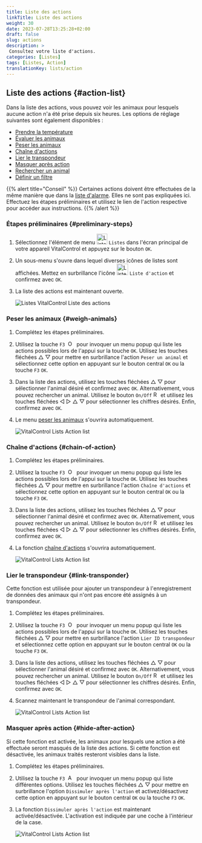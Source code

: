 ```yaml
---
title: Liste des actions
linkTitle: Liste des actions
weight: 30
date: 2023-07-28T13:25:28+02:00
draft: false
slug: actions
description: >
 Consultez votre liste d'actions.
categories: [Listes]
tags: [Listes, Action]
translationKey: lists/action
---
```

## Liste des actions {#action-list}

Dans la liste des actions, vous pouvez voir les animaux pour lesquels aucune action n'a été prise depuis six heures. Les options de réglage suivantes sont également disponibles :

- [Prendre la température](../alarm/#prendre-la-température)
- [Évaluer les animaux](../alarm/#évaluer-lanimal)
- [Peser les animaux](#peser-les-animaux)
- [Chaîne d'actions](#chaîne-dactions)
- [Lier le transpondeur](#lier-le-transpondeur)
- [Masquer après action](#masquer-après-action)
- [Rechercher un animal](../alarm/#rechercher-un-animal)
- [Définir un filtre](../alarm/#définir-un-filtre)

{{% alert title="Conseil" %}}
Certaines actions doivent être effectuées de la même manière que dans la [liste d'alarme](../alarm). Elles ne sont pas expliquées ici. Effectuez les étapes préliminaires et utilisez le lien de l'action respective pour accéder aux instructions.
{{% /alert %}}

### Étapes préliminaires {#preliminary-steps}

1. Sélectionnez l'élément de menu <img src="/icons/main/lists.svg" width="28" align="bottom" alt="Listes" />  `Listes` dans l'écran principal de votre appareil VitalControl et appuyez sur le bouton `OK`.

2. Un sous-menu s'ouvre dans lequel diverses icônes de listes sont affichées. Mettez en surbrillance l'icône <img src="/icons/lists/actionlist.svg" width="30" align="bottom" alt="Liste des actions" /> `Liste d'action` et confirmez avec `OK`.

3. La liste des actions est maintenant ouverte.

   ![Listes VitalControl Liste des actions](../images/firststeps3.png "Étapes préliminaires")

### Peser les animaux {#weigh-animals}

1. Complétez les étapes préliminaires.

2. Utilisez la touche `F3` &nbsp;<img src="/icons/footer/open-popup.svg" width="15" align="bottom" alt="Ouvrir le popup" />&nbsp; pour invoquer un menu popup qui liste les actions possibles lors de l'appui sur la touche `OK`. Utilisez les touches fléchées △ ▽ pour mettre en surbrillance l'action `Peser un animal` et sélectionnez cette option en appuyant sur le bouton central `OK` ou la touche `F3` `OK`.

3. Dans la liste des actions, utilisez les touches fléchées △ ▽ pour sélectionner l'animal désiré et confirmez avec `OK`. Alternativement, vous pouvez rechercher un animal. Utilisez le bouton `On/Off` <img src="/icons/footer/search.svg" width="15" align="bottom" alt="Rechercher" /> et utilisez les touches fléchées ◁ ▷ △ ▽ pour sélectionner les chiffres désirés. Enfin, confirmez avec `OK`.

4. Le menu [peser les animaux](..) s'ouvrira automatiquement.

   ![VitalControl Lists Action list](../images/weightanimals.png "Peser les animaux")

### Chaîne d'actions {#chain-of-action}

1. Complétez les étapes préliminaires.

2. Utilisez la touche `F3` &nbsp;<img src="/icons/footer/open-popup.svg" width="15" align="bottom" alt="Ouvrir le menu popup" />&nbsp; pour invoquer un menu popup qui liste les actions possibles lors de l'appui sur la touche `OK`. Utilisez les touches fléchées △ ▽ pour mettre en surbrillance l'action `Chaîne d'actions` et sélectionnez cette option en appuyant sur le bouton central `OK` ou la touche `F3` `OK`.

3. Dans la liste des actions, utilisez les touches fléchées △ ▽ pour sélectionner l'animal désiré et confirmez avec `OK`. Alternativement, vous pouvez rechercher un animal. Utilisez le bouton `On/Off` <img src="/icons/footer/search.svg" width="15" align="bottom" alt="Recherche" /> et utilisez les touches fléchées ◁ ▷ △ ▽ pour sélectionner les chiffres désirés. Enfin, confirmez avec `OK`.

4. La fonction [chaîne d'actions](../../chain-of-actions) s'ouvrira automatiquement.

   ![VitalControl Lists Action list](../images/chainofaction.png "Chaîne d'actions")

### Lier le transpondeur {#link-transponder}

Cette fonction est utilisée pour ajouter un transpondeur à l'enregistrement de données des animaux qui n'ont pas encore été assignés à un transpondeur.

1. Complétez les étapes préliminaires.

2. Utilisez la touche `F3` &nbsp;<img src="/icons/footer/open-popup.svg" width="15" align="bottom" alt="Ouvrir le menu popup" />&nbsp; pour invoquer un menu popup qui liste les actions possibles lors de l'appui sur la touche `OK`. Utilisez les touches fléchées △ ▽ pour mettre en surbrillance l'action `Lier ID transpondeur` et sélectionnez cette option en appuyant sur le bouton central `OK` ou la touche `F3` `OK`.

3. Dans la liste des actions, utilisez les touches fléchées △ ▽ pour sélectionner l'animal désiré et confirmez avec `OK`. Alternativement, vous pouvez rechercher un animal. Utilisez le bouton `On/Off` <img src="/icons/footer/search.svg" width="15" align="bottom" alt="Recherche" /> et utilisez les touches fléchées ◁ ▷ △ ▽ pour sélectionner les chiffres désirés. Enfin, confirmez avec `OK`.

4. Scannez maintenant le transpondeur de l'animal correspondant.

   ![VitalControl Lists Action list](../images/linktransponder.png "Lier le transpondeur")

### Masquer après action {#hide-after-action}

Si cette fonction est activée, les animaux pour lesquels une action a été effectuée seront masqués de la liste des actions. Si cette fonction est désactivée, les animaux traités resteront visibles dans la liste.

1. Complétez les étapes préliminaires.

2. Utilisez la touche `F3` &nbsp;<img src="/icons/footer/open-popup.svg" width="15" align="bottom" alt="Actions" />&nbsp; pour invoquer un menu popup qui liste différentes options. Utilisez les touches fléchées △ ▽ pour mettre en surbrillance l'option `Dissimuler après l'action` et activez/désactivez cette option en appuyant sur le bouton central `OK` ou la touche `F3` `OK`.

3. La fonction `Dissimuler après l'action` est maintenant activée/désactivée. L'activation est indiquée par une coche à l'intérieur de la case.

   ![VitalControl Lists Action list](../images/hideafteraction.png "Masquer après action")
